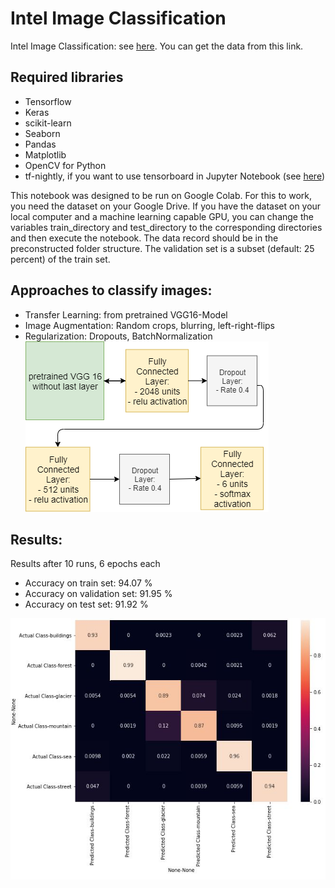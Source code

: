# Intel Image Classification

Intel Image Classification: see [here](https://www.kaggle.com/puneet6060/intel-image-classification).
You can get the data from this link. 

## Required libraries
- Tensorflow
- Keras
- scikit-learn
- Seaborn
- Pandas
- Matplotlib
- OpenCV for Python
- tf-nightly, if you want to use tensorboard in Jupyter Notebook (see [here](https://www.dlology.com/blog/how-to-run-tensorboard-in-jupyter-notebook/))

This notebook was designed to be run on Google Colab. For this to work,
you need the dataset on your Google Drive. 
If you have the dataset on your local computer and a 
machine learning capable GPU, you can change the variables train_directory
and test_directory to the corresponding directories and then execute the notebook.
The data record should be in the preconstructed folder structure. 
The validation set is a subset (default: 25 percent) of the
train set.

## Approaches to classify images:
- Transfer Learning: from pretrained VGG16-Model
- Image Augmentation: Random crops, blurring, left-right-flips
- Regularization: Dropouts, BatchNormalization
![Architecture](/presentation/Model.png?raw=true)

## Results: 
Results after 10 runs, 6 epochs each
- Accuracy on train set: 94.07 %
- Accuracy on validation set: 91.95 %
- Accuracy on test set: 91.92 %

![ConfusionMatrix](/presentation/confusion_matrix.JPG?raw=true)


